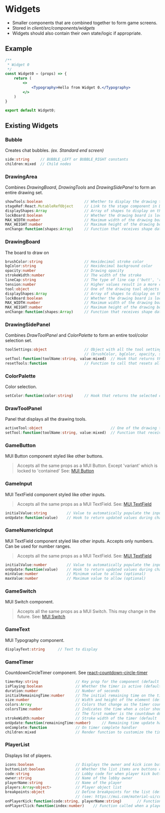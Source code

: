 # Widgets

- Smaller components that are combined together to form game screens.
- Stored in *client/src/components/widgets*
- Widgets should also contain their own state/logic if appropriate.

## Example

```jsx title="client/src/components/widgets/Widget0.js"
/**
 * Widget 0
 */
const Widget0 = (props) => {
	return (
		<>
			<Typography>Hello from Widget 0.</Typography>
		</>
	)
}

export default Widget0;
```

## Existing Widgets
### Bubble
Creates chat bubbles. *(ex. Standard end screen)*
```ts
side:string		// BUBBLE_LEFT or BUBBLE_RIGHT constants
children:mixed	// Child nodes
```

### DrawingArea
Combines *DrawingBoard*, *DrawingTools* and *DrawingSidePanel* to form an entire drawing set.
```ts
showTools:boolean					// Whether to display the drawing tools panel
stageRef:React.MutableRefObject 	// Link to the stage component in DrawingBoard
displayShapes:Array 				// Array of shapes to display on the DrawingBoard on load
lockBoard:boolean					// Whether the drawing board is locked to prevent drawing
MAX_WIDTH:number					// Maximum width of the drawing board
MAX_HEIGHT:number					// Maximum height of the drawing board
onChange:function(shapes:Array)		// Function that receives shape data when the state changes
```

### DrawingBoard
The board to draw on
```ts
brushColor:string					// Hexidecimal stroke color
bgColor:string						// Hexidecimal background color
opacity:number						// Drawing opacity
strokeWidth:number					// The width of the stroke
lineCap:string						// The type of line cap ('butt', 'round', or 'square')
tension:number						// Higher values result in a more curvy line. 0 = no interpolation.
tool:object 						// One of the drawing tool objects defined in DrawingTools
displayShapes:Array 				// Array of shapes to display on the DrawingBoard on load
lockBoard:boolean					// Whether the drawing board is locked to prevent drawing
MAX_WIDTH:number					// Maximum width of the drawing board
MAX_HEIGHT:number					// Maximum height of the drawing board
onChange:function(shapes:Array)		// Function that receives shape data when the state changes
```

### DrawingSidePanel
Combines *DrawToolPanel* and *ColorPalette* to form an
entire tool/color selection set.
```ts
toolSettings:object 				// Object with all the tool settings
									// (brushColor, bgColor, opacity, strokeWidth, lineCap, tension, tool)
setTool:function(toolName:string, value:mixed)	// Hook that returns the name of the tool and it's new value
resetTools:function 				// Function to call that resets all the tool settings
```

### ColorPalette
Color selection.
```ts
setColor:function(color:string)		// Hook that returns the selected color (as hexidecimal)
```

### DrawToolPanel
Panel that displays all the drawing tools.
```ts
activeTool:object 								// One of the drawing tool objects defined in DrawingTools
setTool:function(toolName:string, value:mixed)	// Function that receives the name of the tool to and it's new value
```

### GameButton
MUI Button component styled like other buttons.

> Accepts all the same props as a MUI Button. Except 'variant' which is locked to 'contained'
> See: [MUI Button](https://mui.com/material-ui/react-button/)

### GameInput
MUI TextField component styled like other inputs.

> Accepts all the same props as a MUI TextField.
> See: [MUI TextField](https://mui.com/material-ui/react-text-field/)
```ts
initialValue:string			// Value to automatically populate the input
onUpdate:function(value)	// Hook to return updated values during change
```

### GameNumericInput
MUI TextField component styled like other inputs. Accepts only numbers.
Can be used for number ranges.
> Accepts all the same props as a MUI TextField.
> See: [MUI TextField](https://mui.com/material-ui/react-text-field/)
```ts
initialValue:number 		// Value to automatically populate the input
onUpdate:function(value)	// Hook to return updated values during change
minValue:number 			// Minimum value to allow (optional)
maxValue:number 			// Maximum value to allow (optional)
```

### GameSwitch
MUI Switch component.

> Accepts all the same props as a MUI Switch. This may change in the future.
> See: [MUI Switch](https://mui.com/material-ui/react-switch/)

### GameText
MUI Typography component.
```ts
displayText:string		// Text to display
```

### GameTimer
CountdownCircleTimer component. See [react-countdown-circle-timer](https://github.com/vydimitrov/react-countdown-circle-timer)
```ts
timerKey:string					// Key prop for the component (default 'gameTimer')
isPlaying:boolean				// Whether the timer is active (default 'true')
duration:number					// Number of seconds
initialRemainingTime:number 	// The initial remaining time on the timer if different from the duration (default 'null')
size:number 					// Width and height of the element (default '60')
colors:Array 					// Colors that change as the timer counts
colorsTime:number 				// Indicates the time when a color should switch to the next color.
								// The first number is the countdown duration and the last one is 0 or goal.
strokeWidth:number 				// Stroke width of the timer (default '5')
onUpdate:function(remainingTime:number) 	// Remaining time update handler
onComplete:function 			// On timer complete handler
children:mixed					// Render function to customize the time/content in the center of the circle
```

### PlayerList
Displays list of players.
```ts
icons:boolean					// Displays the owner and kick icon buttons (default 'true')
buttonList:boolean				// Whether the list items are buttons or not (default 'false')
code:string						// Lobby code for when player kick button is clicked
owner:string					// Name of the lobby owner
playerName:string				// Name of the player
players:Array<object>			// Player object list
breakpoints:object 				// Define breakpoints for the list (default {xs:4})
								// (see: https://mui.com/material-ui/customization/breakpoints/)
onPlayerKick:function(code:string, playerName:string)		// Function called when a player kick button is clicked
onPlayerClick:function(index:number)	// Function called when a player list item button is clicked (when buttonList is 'true')
```